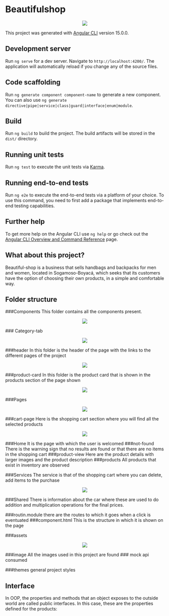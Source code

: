 # Beautifulshop
<p align = center>
<img src="https://i.postimg.cc/k4ctNfQY/logo-ti.jpg">
</p>

This project was generated with [Angular CLI](https://github.com/angular/angular-cli) version 15.0.0.

## Development server

Run `ng serve` for a dev server. Navigate to `http://localhost:4200/`. The application will automatically reload if you change any of the source files.

## Code scaffolding

Run `ng generate component component-name` to generate a new component. You can also use `ng generate directive|pipe|service|class|guard|interface|enum|module`.

## Build

Run `ng build` to build the project. The build artifacts will be stored in the `dist/` directory.

## Running unit tests

Run `ng test` to execute the unit tests via [Karma](https://karma-runner.github.io).

## Running end-to-end tests

Run `ng e2e` to execute the end-to-end tests via a platform of your choice. To use this command, you need to first add a package that implements end-to-end testing capabilities.

## Further help

To get more help on the Angular CLI use `ng help` or go check out the [Angular CLI Overview and Command Reference](https://angular.io/cli) page.

## What about this project?
Beautiful-shop is a business that sells handbags and backpacks for men and women, located in Sogamoso-Boyacá, which seeks that its customers have the option of choosing their own products, in a simple and comfortable way.
## Folder structure

###Components
This folder contains all the components present.
<p align=center>
<img src="https://i.postimg.cc/pLTJMJb9/home.png">
</p>
### Category-tab
<p align=center>
<img src="https://i.postimg.cc/pLTJMJb9/home.png">
</p>
###header
In this folder is the header of the page with the links to the different pages of the project
<p align=center>
<img src="https://i.postimg.cc/pLTJMJb9/home.png">
</p>
###product-card
In this folder is the product card that is shown in the products section of the page shown
<p align=center>
<img src="https://i.postimg.cc/pLTJMJb9/home.png">
</p>


###Pages
<p align=center>
<img src="https://i.postimg.cc/pLTJMJb9/home.png">
</p>
###cart-page
Here is the shopping cart section where you will find all the selected products
<p align=center>
<img src="https://i.postimg.cc/pLTJMJb9/home.png">
</p>
###Home
It is the page with which the user is welcomed
###not-found
There is the warning sign that no results are found or that there are no items in the shopping cart
###product-view
Here are the product details with larger images and the product description
###products
All products that exist in inventory are observed

###Services
The service is that of the shopping cart where you can delete, add items to the purchase
<p align=center>
<img src="https://i.postimg.cc/VLGmNmT7/code.png">
</p>

###Shared
There is information about the car where these are used to do addition and multiplication operations for the final prices.

###routin.module
there are the routes to which it goes when a click is eventuated
###component.html
This is the structure in which it is shown on the page

###assets
<p align=center>
<img src="https://i.postimg.cc/VLGmNmT7/code.png">
</p>
###image
All the images used in this project are found
### mock
api consumed

###themes
general project styles

## Interface
In OOP, the properties and methods that an object exposes to the outside world are called public interfaces. In this case, these are the properties defined for the products: